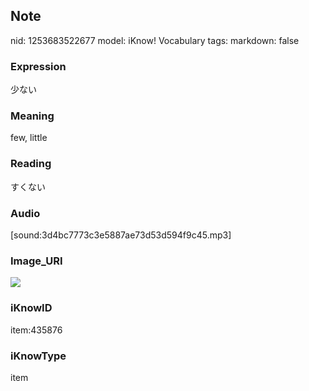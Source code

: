 ## Note
nid: 1253683522677
model: iKnow! Vocabulary
tags: 
markdown: false

### Expression
少ない

### Meaning
few, little

### Reading
すくない

### Audio
[sound:3d4bc7773c3e5887ae73d53d594f9c45.mp3]

### Image_URI
<img src="49d88d48069e9ca694a5486f64b8a7f4.jpg">

### iKnowID
item:435876

### iKnowType
item
